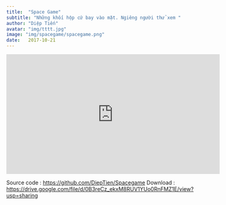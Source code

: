 ```yaml
---
title:  "Space Game"
subtitle: "Những khối hộp cứ bay vào mặt. Ngiêng người thử xem "
author: "Diệp Tiến"
avatar: "img/tttt.jpg"
image: "img/spacegame/spacegame.png"
date:   2017-10-21
---
```

<iframe width="560" height="315" src="https://www.youtube.com/embed/hO-eL00AN2U" frameborder="0" allow="accelerometer; autoplay; encrypted-media; gyroscope; picture-in-picture" allowfullscreen></iframe>

Source code : https://github.com/DiepTien/Spacegame
Download : https://drive.google.com/file/d/0B3reCz_ekxM8RUV1YUo0RnFMZ1E/view?usp=sharing
